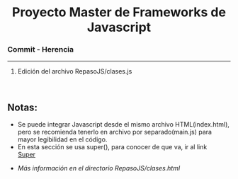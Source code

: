 

<h1 align="center">Proyecto Master de Frameworks de Javascript</h1>
<h3><b>Commit -</b> <strong>Herencia</strong></h3>
<hr>
<ol>
  <li>Edición del archivo RepasoJS/clases.js</li>
</ol>

<br>

<h2>Notas:</h2>
<ul>
  <li>
    Se puede integrar Javascript desde el mismo archivo HTML(index.html), pero se recomienda tenerlo en archivo 
    por separado(main.js) para mayor legibilidad en el código.
  </li>
  <li>En esta sección se usa super(), para conocer de que va, ir al link
    <br>
    <a href="https://developer.mozilla.org/es/docs/Web/JavaScript/Referencia/Operadores/super">Super</a>
  </li>
</ul>

<ul>
  <li><em>Más información en el directorio RepasoJS/clases.html</em></li>
</ul>


